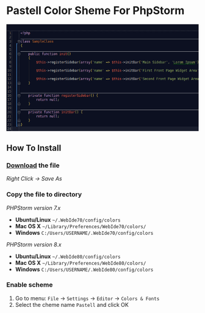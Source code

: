 Pastell Color Sheme For PhpStorm
===

![Screenshot](https://github.com/gergelykralik/phpstorm-theme-pastell/raw/master/screenshot.png)

## How To Install

### [Download](https://raw.githubusercontent.com/gergelykralik/phpstorm-theme-pastell/master/Pastell.icls) the file

_Right Click -> Save As_

### Copy the file to directory

_PHPStorm version 7.x_

* __Ubuntu/Linux__ `~/.WebIde70/config/colors`
* __Mac OS X__ `~/Library/Preferences/WebIde70/colors/`
* __Windows__ `C:/Users/USERNAME/.WebIde70/config/colors`

_PHPStorm version 8.x_

* __Ubuntu/Linux__ `~/.WebIde80/config/colors`
* __Mac OS X__ `~/Library/Preferences/WebIde80/colors/`
* __Windows__ `C:/Users/USERNAME/.WebIde80/config/colors`

### Enable scheme

1. Go to menu: `File` -> `Settings` -> `Editor` -> `Colors & Fonts`
2. Select the cheme name `Pastell` and click OK
